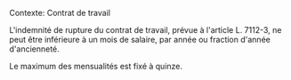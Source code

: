 Contexte: Contrat de travail

L'indemnité de rupture du contrat de travail, prévue à l'article L. 7112-3, ne peut être inférieure à un mois de salaire, par année ou fraction d'année d'ancienneté.

Le maximum des mensualités est fixé à quinze.